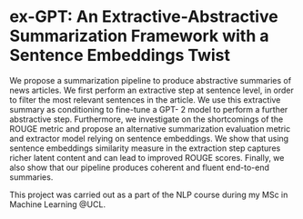 # ex-GPT: An Extractive-Abstractive Summarization Framework with a Sentence Embeddings Twist

We propose a summarization pipeline to produce abstractive summaries of news articles. We first perform an extractive step at sentence level, in order to filter the most relevant sentences in the article. We use this extractive summary as conditioning to fine-tune a GPT- 2 model to perform a further abstractive step. Furthermore, we investigate on the shortcomings of the ROUGE metric and propose an alternative summarization evaluation metric and extractor model relying on sentence embeddings. We show that using sentence embeddings similarity measure in the extraction step captures richer latent content and can lead to improved ROUGE scores. Finally, we also show that our pipeline produces coherent and fluent end-to-end summaries.

This project was carried out as a part of the NLP course during my MSc in Machine Learning @UCL.
